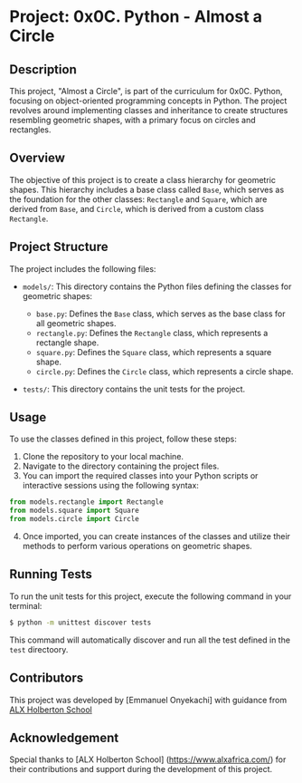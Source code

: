 # Project: 0x0C. Python - Almost a Circle

## Description

This project, "Almost a Circle", is part of the curriculum for 0x0C. Python, focusing on object-oriented programming concepts in Python. The project revolves around implementing classes and inheritance to create structures resembling geometric shapes, with a primary focus on circles and rectangles.

## Overview

The objective of this project is to create a class hierarchy for geometric shapes.
This hierarchy includes a base class called `Base`, which serves as the foundation for the other classes: `Rectangle` and `Square`, which are derived from `Base`, and `Circle`, which is derived from a custom class `Rectangle`.

## Project Structure

The project includes the following files:

- `models/`: This directory contains the Python files defining the classes for geometric shapes:
  - `base.py`: Defines the `Base` class, which serves as the base class for all geometric shapes.
  - `rectangle.py`: Defines the `Rectangle` class, which represents a rectangle shape.
  - `square.py`: Defines the `Square` class, which represents a square shape.
  - `circle.py`: Defines the `Circle` class, which represents a circle shape.

- `tests/`: This directory contains the unit tests for the project.

## Usage

To use the classes defined in this project, follow these steps:

1. Clone the repository to your local machine.
2. Navigate to the directory containing the project files.
3. You can import the required classes into your Python scripts or interactive sessions using the following syntax:

```python
from models.rectangle import Rectangle
from models.square import Square
from models.circle import Circle
```
4. Once imported, you can create instances of the classes and utilize their methods to perform various operations on geometric shapes.

## Running Tests

To run the unit tests for this project, execute the following command in your terminal:

```bash
$ python -m unittest discover tests
```

This command will automatically discover and run all the test defined in the `test` directoory.

## Contributors
This project was developed by [Emmanuel Onyekachi] with guidance from [ALX Holberton School](https://www.alxafrica.com/)

## Acknowledgement
Special thanks to [ALX Holberton School] (https://www.alxafrica.com/) for their contributions and support during the development of this project.
